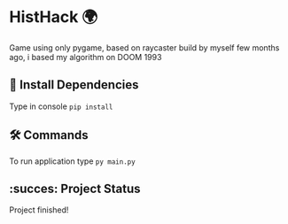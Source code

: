# HistHack :earth_africa:
Game using only pygame, based on raycaster build by myself few months ago, i based my algorithm on DOOM 1993

## :dart: Install Dependencies
Type in console `pip install`

## :hammer_and_wrench: Commands
To run application type `py main.py`

## :succes: Project Status
Project finished!
